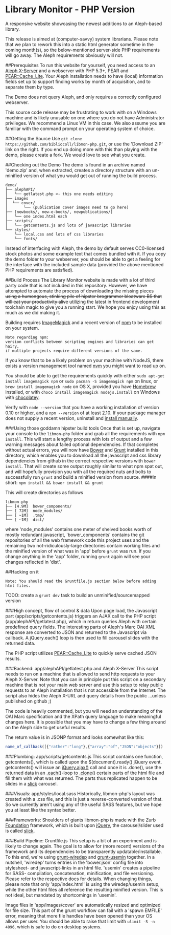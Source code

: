 # Library Monitor - PHP Version
A responsive website showcasing the newest additions to an Aleph-based library.

This release is aimed at (computer-savvy) system librarians.
Please note that we plan to rework this into a static html generator sometime
in the coming month(s), so the below-mentioned server-side PHP requirements
will go away. The Aleph requirements obviously will not.

##Prerequisites
To run this website for yourself, you need access to an [Aleph X-Server] and
a webserver with PHP 5.3+, PEAR and [PEAR::Cache_Lite]. Your Aleph installation
needs to have (local) information fields set up to support finding works by
month of acquisition, and to separate them by type.

The Demo does not query Aleph, and only requires a correctly configured
webserver.

This source code release may be frustrating to work with on a Windows machine
and is likely unusable on one where you do not have Administrator privileges.
We recommend a Linux VM in this case. We also assume you are familiar with
the command prompt on your operating system of choice.

##Getting the Source
Use `git clone https://github.com/bibliocoll/libmon-php.git`, or use the
'Download ZIP' link on the right. If you end up doing more with this than
playing with the demo, please create a fork. We would love to see what you
create.

##Checking out the Demo
The demo is found in an archive named 'demo.zip' and, when extracted, creates
a directory structure with an un-minified version of what you would get out of
running the build process.

```
demo/
├── alephAPI/
│   └── getlatest.php <- this one needs editing
├── images
│  └── cover/
│       └── (publication cover images need to go here)
├── [newbooks/, new-e-books/, newpublications/]
│   └── one index.html each
├── scripts/
│   └── getcontents.js and lots of javascript libraries
└── styles/
    └── local.css and lots of css libraries
    └── fonts/
```

Instead of interfacing with Aleph, the demo by default serves CC0-licensed
stock photos and some example text that comes bundled with it.
If you copy the demo folder to your webserver, you should be able to get a
feeling for the interface with the included sample data (provided the above
mentioned PHP requirements are satisfied).

##Build Process
The Library Monitor website is made with a lot of third party code that
is not included in this repository. However, we have attempted to automate
the process of downloading the missing pieces ~~using a humongous, stinking
pile of hipster brogrammer bloatware BS that will eat your productivity alive~~
utilizing the latest in frontend development toolchain magic to give you
a running start. We hope you enjoy using this as much as we did making it.

Building requires [ImageMagick] and a recent version of [npm] to be installed
on your system.

```
Note regarding npm:
version conflicts between scripting engines and libraries can get hairy,
if multiple projects require different versions of the same.
```
If you know that to be a likely problem on your machine with NodeJS, there exists
a version management tool named [nvm] you might want to read up on.

You should be able to get the requirements quickly with either
`sudo apt-get install imagemagick npm` or `sudo pacman -S imagemagick npm` on
linux, or `brew install imagemagick node` on OS X, provided you have
[Homebrew] installed, or with `choco install imagemagick nodejs.install` on
Windows with [chocolatey].

Verify with `node --version` that you have a working installation of version
0.10 or higher, and a `npm --version` of at least 2.10.
If your package manager does not supply a recent version, uninstall and
[install manually].

###Using those goddamn hipster build tools
Once that is set up, navigate your console to the `libmon-php` folder and grab
all the requirements with `npm install`. This will start a lengthy process with
lots of output and a few warning messages about failed optional dependencies.
If that completes without actual errors, you will now have [Bower] and [Grunt]
installed in this directory, which enables you to download all the javascript
and css library dependencies from github in the correct respective versions
with `bower install`. That will create some output roughly similar to what npm
spat out, and will hopefully provision you with all the required nuts and bolts
to successfully run `grunt` and build a minified version from source.
####In short: `npm install && bower install && grunt`

This will create directories as follows
```
libmon-php
├── [4.9M]  bower_components/
├── [ 72M]  node_modules/
├── [ ~1M]  .tmp/
└── [ ~1M]  dist/
```
where 'node_modules' contains one meter of shelved books worth of mostly
redundant javascript, 'bower_components' contains the git repositories of
all the web framework code this project uses and the remaining two
not-ridiculously-large directories contain working files and the minified
version of what was in 'app' before `grunt` was run.
If you change anything in the 'app' folder, running `grunt` again will see
your changes reflected in 'dist'.

##Hacking on it
```
Note: You should read the Gruntfile.js section below before adding html files.
```
TODO: create a `grunt dev` task to build an unminified/sourcemapped version

###High concept, flow of control & data
Upon page load, the Javascript part (app/scripts/getcontents.js) triggers an
AJAX call to the PHP script (app/alephAPI/getlatest.php), which in return
queries Aleph with certain predefined query fields. The interesting parts of
Aleph's Marc OAI XML response are converted to JSON and returned to the
Javascript via callback. A jQuery.each() loop is then used to fill carousel
slides with the returned data.

The PHP script utilizes [PEAR::Cache_Lite] to quickly serve cached JSON
results.

###Backend: app/alephAPI/getlatest.php and Aleph X-Server
This script needs to run on a machine that is allowed to send http requests
to your Aleph X-Server. Note that you can in principle put this script on a
secondary machine that is not your main web server and use this setup to relay
public requests to an Aleph installation that is not accessible from the
Internet. The script also hides the Aleph X-URL and query details from the
public ...unless published on github ;)

The code is heavily commented, but you will need an understanding of the
OAI Marc specification and the XPath query language to make meaningful
changes here. It is possible that you may have to change a few thing around
on the Aleph side to get useful results.

The return value is in JSONP format and looks somewhat like this:
```javascript
name_of_callback([{"rather":"long"},{"array":"of","JSON":"objects"}])
```

###Plumbing: app/scripts/getcontents.js
This script contains one function, getcontents(), which is called upon the
$(document).ready() jQuery event. getcontents() will issue an [jQuery.ajax()]
call and once it is .done(), use the returned data in an [.each()]-loop
to [.clone()] certain parts of the html file and fill them with what was
returned. The parts thus replicated happen to be slides in a [slick] carousel.

###Visuals: app/styles/local.sass
Historically, libmon-php's layout was created with a .css file, and this is just
a reverse-converted version of that. So we currently aren't using any of the
useful SASS features, but we hope you at least like the syntax better.

###Frameworks: Shoulders of giants
libmon-php is made with the Zurb [Foundation] framework, which is built upon
[jQuery], the carousel/slider used is called [slick].

###Build Pipeline: Gruntfile.js
This setup is a bit of an experiment and is likely to change again.
The goal is to allow for (more recent) versions of the framework and its
dependencies to be transparently updatable/installable. To this end,
we're using [grunt-wiredep] and [grunt-usemin] together. In a nutshell,
'wiredep' turns entries in the 'bower.json' config file into stylesheet- and
javascript-links in an html file. 'usemin' creates a pipeline for SASS-
compilation, concatenation, minification, and file versioning. Please refer to
the respective docs for details.
When changing things, please note that only 'app/index.html' is using the
wiredep/usemin setup, while the other html files all reference the resulting
minified version. This is not ideal, but mandated by shortcomings in 'usemin'.

Image files in 'app/images/cover' are automatically resized and optimized
for file size. This part of the grunt workflow can fail with a 'spawn EMFILE'
error, meaning that more file handles have been opened than your OS allows per
user. You should be able to raise that limit with `ulimit -S -n 4096`, which is
safe to do on desktop systems.

[Aleph X-Server]: https://developers.exlibrisgroup.com/aleph/apis/Aleph-X-Services/introduction-to-aleph-x-services
[PEAR::Cache_Lite]: https://pear.php.net/manual/en/package.caching.cache-lite.intro.php
[ImageMagick]: http://www.imagemagick.org/script/index.php
[npm]: https://www.npmjs.com/
[Homebrew]: http://brew.sh/
[chocolatey]: https://chocolatey.org/
[nvm]: https://github.com/creationix/nvm
[install manually]: https://nodejs.org/download/
[Bower]: http://bower.io
[Grunt]: http://gruntjs.com
[grunt-wiredep]: https://github.com/stephenplusplus/grunt-wiredep
[grunt-usemin]: https://github.com/yeoman/grunt-usemin
[Foundation]: http://foundation.zurb.com/
[jQuery]: https://jquery.com
[jQuery.ajax()]: https://api.jquery.com/jQuery.ajax/
[.each()]: https://api.jquery.com/each/
[.clone()]: https://api.jquery.com/clone/
[slick]: https://kenwheeler.github.io/slick/
